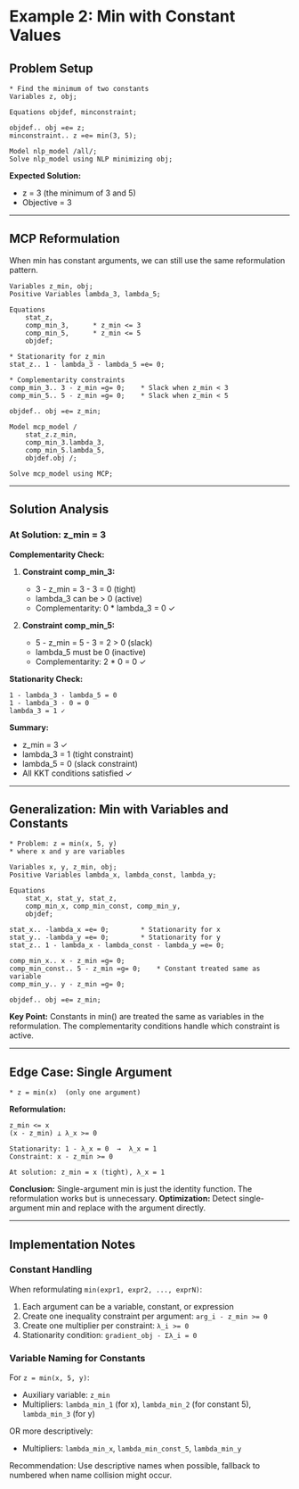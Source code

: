 # Example 2: Min with Constant Values

## Problem Setup

```gams
* Find the minimum of two constants
Variables z, obj;

Equations objdef, minconstraint;

objdef.. obj =e= z;
minconstraint.. z =e= min(3, 5);

Model nlp_model /all/;
Solve nlp_model using NLP minimizing obj;
```

**Expected Solution:**
- z = 3 (the minimum of 3 and 5)
- Objective = 3

---

## MCP Reformulation

When min has constant arguments, we can still use the same reformulation pattern.

```gams
Variables z_min, obj;
Positive Variables lambda_3, lambda_5;

Equations
    stat_z,
    comp_min_3,      * z_min <= 3
    comp_min_5,      * z_min <= 5
    objdef;

* Stationarity for z_min
stat_z.. 1 - lambda_3 - lambda_5 =e= 0;

* Complementarity constraints
comp_min_3.. 3 - z_min =g= 0;    * Slack when z_min < 3
comp_min_5.. 5 - z_min =g= 0;    * Slack when z_min < 5

objdef.. obj =e= z_min;

Model mcp_model / 
    stat_z.z_min,
    comp_min_3.lambda_3,
    comp_min_5.lambda_5,
    objdef.obj /;

Solve mcp_model using MCP;
```

---

## Solution Analysis

### At Solution: z_min = 3

**Complementarity Check:**

1. **Constraint comp_min_3:**
   - 3 - z_min = 3 - 3 = 0 (tight)
   - lambda_3 can be > 0 (active)
   - Complementarity: 0 * lambda_3 = 0 ✓

2. **Constraint comp_min_5:**
   - 5 - z_min = 5 - 3 = 2 > 0 (slack)
   - lambda_5 must be 0 (inactive)
   - Complementarity: 2 * 0 = 0 ✓

**Stationarity Check:**
```
1 - lambda_3 - lambda_5 = 0
1 - lambda_3 - 0 = 0
lambda_3 = 1 ✓
```

**Summary:**
- z_min = 3 ✓
- lambda_3 = 1 (tight constraint)
- lambda_5 = 0 (slack constraint)
- All KKT conditions satisfied ✓

---

## Generalization: Min with Variables and Constants

```gams
* Problem: z = min(x, 5, y)
* where x and y are variables

Variables x, y, z_min, obj;
Positive Variables lambda_x, lambda_const, lambda_y;

Equations
    stat_x, stat_y, stat_z,
    comp_min_x, comp_min_const, comp_min_y,
    objdef;

stat_x.. -lambda_x =e= 0;        * Stationarity for x
stat_y.. -lambda_y =e= 0;        * Stationarity for y  
stat_z.. 1 - lambda_x - lambda_const - lambda_y =e= 0;

comp_min_x.. x - z_min =g= 0;
comp_min_const.. 5 - z_min =g= 0;    * Constant treated same as variable
comp_min_y.. y - z_min =g= 0;

objdef.. obj =e= z_min;
```

**Key Point:** Constants in min() are treated the same as variables in the reformulation. The complementarity conditions handle which constraint is active.

---

## Edge Case: Single Argument

```gams
* z = min(x)  (only one argument)
```

**Reformulation:**
```
z_min <= x
(x - z_min) ⊥ λ_x >= 0

Stationarity: 1 - λ_x = 0  →  λ_x = 1
Constraint: x - z_min >= 0

At solution: z_min = x (tight), λ_x = 1
```

**Conclusion:** Single-argument min is just the identity function. The reformulation works but is unnecessary. **Optimization:** Detect single-argument min and replace with the argument directly.

---

## Implementation Notes

### Constant Handling

When reformulating `min(expr1, expr2, ..., exprN)`:
1. Each argument can be a variable, constant, or expression
2. Create one inequality constraint per argument: `arg_i - z_min >= 0`
3. Create one multiplier per constraint: `λ_i >= 0`
4. Stationarity condition: `gradient_obj - Σλ_i = 0`

### Variable Naming for Constants

For `z = min(x, 5, y)`:
- Auxiliary variable: `z_min`
- Multipliers: `lambda_min_1` (for x), `lambda_min_2` (for constant 5), `lambda_min_3` (for y)

OR more descriptively:
- Multipliers: `lambda_min_x`, `lambda_min_const_5`, `lambda_min_y`

Recommendation: Use descriptive names when possible, fallback to numbered when name collision might occur.
